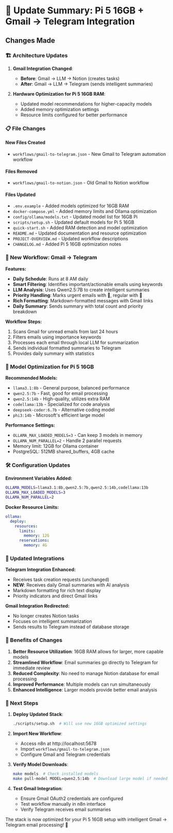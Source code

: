 # 🔄 Update Summary: Pi 5 16GB + Gmail → Telegram Integration

## Changes Made

### 🏗️ Architecture Updates

1. **Gmail Integration Changed**:

   - **Before**: Gmail → LLM → Notion (creates tasks)
   - **After**: Gmail → LLM → Telegram (sends intelligent summaries)

2. **Hardware Optimization for Pi 5 16GB RAM**:
   - Updated model recommendations for higher-capacity models
   - Added memory optimization settings
   - Resource limits configured for better performance

### 📋 File Changes

#### New Files Created

- `workflows/gmail-to-telegram.json` - New Gmail to Telegram automation workflow

#### Files Removed

- `workflows/gmail-to-notion.json` - Old Gmail to Notion workflow

#### Files Updated

- `.env.example` - Added models optimized for 16GB RAM
- `docker-compose.yml` - Added memory limits and Ollama optimization
- `config/ollama/models.txt` - Updated model list for 16GB Pi
- `scripts/setup.sh` - Updated default models for Pi 5 16GB
- `quick-start.sh` - Added RAM detection and model optimization
- `README.md` - Updated documentation and resource optimization
- `PROJECT-OVERVIEW.md` - Updated workflow descriptions
- `CHANGELOG.md` - Added Pi 5 16GB optimization notes

### 🚀 New Workflow: Gmail → Telegram

**Features:**

- **Daily Schedule**: Runs at 8 AM daily
- **Smart Filtering**: Identifies important/actionable emails using keywords
- **LLM Analysis**: Uses Qwen2.5:7B to create intelligent summaries
- **Priority Handling**: Marks urgent emails with 🔴, regular with 📧
- **Rich Formatting**: Markdown-formatted messages with Gmail links
- **Daily Summary**: Sends summary with total count and priority breakdown

**Workflow Steps:**

1. Scans Gmail for unread emails from last 24 hours
2. Filters emails using importance keywords
3. Processes each email through local LLM for summarization
4. Sends individual formatted summaries to Telegram
5. Provides daily summary with statistics

### 🧠 Model Optimization for Pi 5 16GB

**Recommended Models:**

- `llama3.1:8b` - General purpose, balanced performance
- `qwen2.5:7b` - Fast, good for email processing
- `qwen2.5:14b` - High-quality, utilizes extra RAM
- `codellama:13b` - Specialized for code analysis
- `deepseek-coder:6.7b` - Alternative coding model
- `phi3:14b` - Microsoft's efficient large model

**Performance Settings:**

- `OLLAMA_MAX_LOADED_MODELS=3` - Can keep 3 models in memory
- `OLLAMA_NUM_PARALLEL=2` - Handle 2 parallel requests
- Memory limit: 12GB for Ollama container
- PostgreSQL: 512MB shared_buffers, 4GB cache

### 🛠️ Configuration Updates

**Environment Variables Added:**

```bash
OLLAMA_MODELS=llama3.1:8b,qwen2.5:7b,qwen2.5:14b,codellama:13b
OLLAMA_MAX_LOADED_MODELS=3
OLLAMA_NUM_PARALLEL=2
```

**Docker Resource Limits:**

```yaml
ollama:
  deploy:
    resources:
      limits:
        memory: 12G
      reservations:
        memory: 4G
```

### 📱 Updated Integrations

**Telegram Integration Enhanced:**

- Receives task creation requests (unchanged)
- **NEW**: Receives daily Gmail summaries with AI analysis
- Markdown formatting for rich text display
- Priority indicators and direct Gmail links

**Gmail Integration Redirected:**

- No longer creates Notion tasks
- Focuses on intelligent summarization
- Sends results to Telegram instead of database storage

### 🎯 Benefits of Changes

1. **Better Resource Utilization**: 16GB RAM allows for larger, more capable models
2. **Streamlined Workflow**: Email summaries go directly to Telegram for immediate review
3. **Reduced Complexity**: No need to manage Notion database for email processing
4. **Improved Performance**: Multiple models can run simultaneously
5. **Enhanced Intelligence**: Larger models provide better email analysis

### 🚦 Next Steps

1. **Deploy Updated Stack**:

   ```bash
   ./scripts/setup.sh  # Will use new 16GB optimized settings
   ```

2. **Import New Workflow**:

   - Access n8n at http://localhost:5678
   - Import `workflows/gmail-to-telegram.json`
   - Configure Gmail and Telegram credentials

3. **Verify Model Downloads**:

   ```bash
   make models  # Check installed models
   make pull-model MODEL=qwen2.5:14b  # Download large model if needed
   ```

4. **Test Gmail Integration**:
   - Ensure Gmail OAuth2 credentials are configured
   - Test workflow manually in n8n interface
   - Verify Telegram receives email summaries

The stack is now optimized for your Pi 5 16GB setup with intelligent Gmail → Telegram email processing! 🎉
